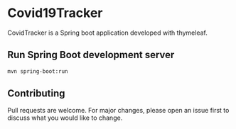# Covid19Tracker

CovidTracker is a Spring boot application developed with thymeleaf.

## Run Spring Boot development server


```bash
mvn spring-boot:run
```


## Contributing
Pull requests are welcome. For major changes, please open an issue first to discuss what you would like to change.

